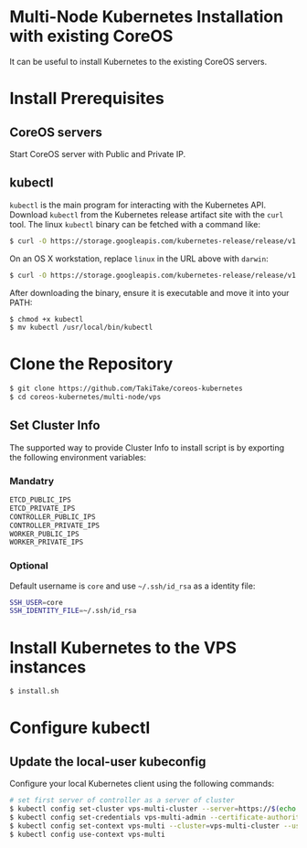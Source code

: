 Multi-Node Kubernetes Installation with existing CoreOS
=======================================================

It can be useful to install Kubernetes to the existing CoreOS servers.

# Install Prerequisites

## CoreOS servers

Start CoreOS server with Public and Private IP.

## kubectl

``kubectl`` is the main program for interacting with the Kubernetes API. Download ``kubectl`` from the Kubernetes release artifact site with the ``curl`` tool.
The linux ``kubectl`` binary can be fetched with a command like:

```sh
$ curl -O https://storage.googleapis.com/kubernetes-release/release/v1.2.4/bin/linux/amd64/kubectl
```

On an OS X workstation, replace ``linux`` in the URL above with ``darwin``:

```sh
$ curl -O https://storage.googleapis.com/kubernetes-release/release/v1.2.4/bin/darwin/amd64/kubectl
```

After downloading the binary, ensure it is executable and move it into your PATH:

```sh
$ chmod +x kubectl
$ mv kubectl /usr/local/bin/kubectl
```

# Clone the Repository

```sh
$ git clone https://github.com/TakiTake/coreos-kubernetes
$ cd coreos-kubernetes/multi-node/vps
```

## Set Cluster Info

The supported way to provide Cluster Info to install script is by exporting the following environment variables:

### Mandatry

```sh
ETCD_PUBLIC_IPS
ETCD_PRIVATE_IPS
CONTROLLER_PUBLIC_IPS
CONTROLLER_PRIVATE_IPS
WORKER_PUBLIC_IPS
WORKER_PRIVATE_IPS
```

### Optional

Default username is ``core`` and use ``~/.ssh/id_rsa`` as a identity file:

```sh
SSH_USER=core
SSH_IDENTITY_FILE=~/.ssh/id_rsa
```

# Install Kubernetes to the VPS instances

```sh
$ install.sh
```

# Configure kubectl

## Update the local-user kubeconfig

Configure your local Kubernetes client using the following commands:

```sh
# set first server of controller as a server of cluster
$ kubectl config set-cluster vps-multi-cluster --server=https://$(echo $CONTROLLER_PUBLIC_IPS | cut -d, -f1):443 --certificate-authority=${PWD}/ssl/ca.pem
$ kubectl config set-credentials vps-multi-admin --certificate-authority=${PWD}/ssl/ca.pem --client-key=${PWD}/ssl/admin-key.pem --client-certificate=${PWD}/ssl/admin.pem
$ kubectl config set-context vps-multi --cluster=vps-multi-cluster --user=vps-multi-admin
$ kubectl config use-context vps-multi
```
